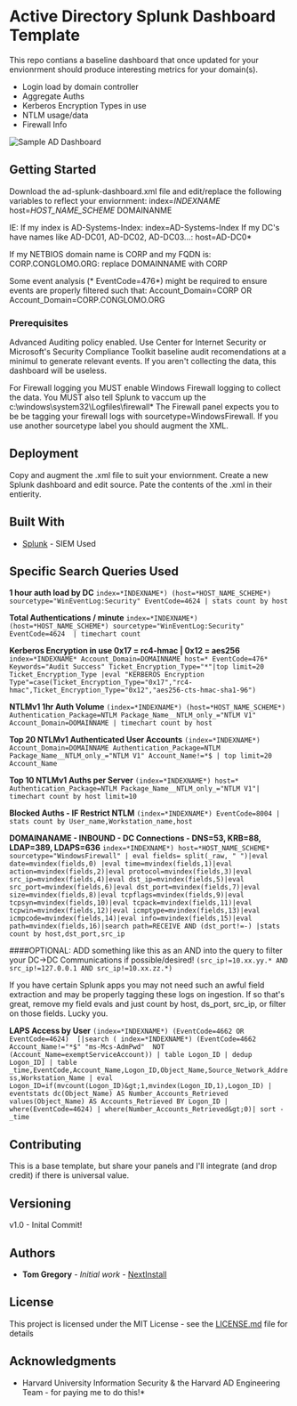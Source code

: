 # Active Directory Splunk Dashboard Template
This repo contians a baseline dashboard that once updated for your envionrment should produce interesting metrics for your domain(s).
* Login load by domain controller
* Aggregate Auths
* Kerberos Encryption Types in use
* NTLM usage/data
* Firewall Info

![Sample AD Dashboard](https://github.com/nextinstall/splunk-dashboards/blob/master/ADSampleDashboard.png)

## Getting Started
Download the ad-splunk-dashboard.xml file and edit/replace the following variables to reflect your enviornment:
index=*INDEXNAME*
host=*HOST_NAME_SCHEME*
DOMAINANME

IE:
If my index is AD-Systems-Index:
    index=AD-Systems-Index
If my DC's have names like AD-DC01, AD-DC02, AD-DC03...:
host=AD-DC0*

If my NETBIOS domain name is CORP and my FQDN is: CORP.CONGLOMO.ORG:
replace DOMAINNAME with CORP

Some event analysis (* EventCode=476*) might be required to ensure events are properly filtered such that: 
Account_Domain=CORP
OR
Account_Domain=CORP.CONGLOMO.ORG


### Prerequisites
Advanced Auditing policy enabled. Use Center for Internet Security or Microsoft's Security Compliance Toolkit baseline audit recomendations at a minimul to generate relevant events.
If you aren't collecting the data, this dashboard will be useless.

For Firewall logging you MUST enable Windows Firewall logging to collect the data. You MUST also tell Splunk to vaccum up the c:\windows\system32\Logfiles\firewall\*
The Firewall panel expects you to be be tagging your firewall logs with sourcetype=WindowsFirewall.  If you use another sourcetype label you should augment the XML.

## Deployment
Copy and augment the .xml file to suit your enviornment. Create a new Splunk dashboard and edit source.
Pate the contents of the .xml in their entierity. 


## Built With
* [Splunk](http://www.splunk.com) - SIEM Used

## Specific Search Queries Used
**1 hour auth load by DC**
```index=*INDEXNAME*) (host=*HOST_NAME_SCHEME*) sourcetype="WinEventLog:Security" EventCode=4624 | stats count by host```

**Total Authentications / minute**
```index=*INDEXNAME*) (host=*HOST_NAME_SCHEME*) sourcetype="WinEventLog:Security" EventCode=4624  | timechart count```

**Kerberos Encryption in use 0x17 = rc4-hmac | 0x12 = aes256**
```index=*INDEXNAME* Account_Domain=DOMAINNAME host=* EventCode=476* Keywords="Audit Success" Ticket_Encryption_Type="*"|top limit=20 Ticket_Encryption_Type |eval "KERBEROS Encryption Type"=case(Ticket_Encryption_Type="0x17","rc4-hmac",Ticket_Encryption_Type="0x12","aes256-cts-hmac-sha1-96")```

**NTLMv1 1hr Auth Volume**
```(index=*INDEXNAME*) (host=*HOST_NAME_SCHEME*) Authentication_Package=NTLM Package_Name__NTLM_only_="NTLM V1" Account_Domain=DOMAINNAME | timechart count by host```

**Top 20 NTLMv1 Authenticated User Accounts**
```(index=*INDEXNAME*) Account_Domain=DOMAINNAME Authentication_Package=NTLM Package_Name__NTLM_only_="NTLM V1" Account_Name!=*$ | top limit=20 Account_Name```

**Top 10 NTLMv1 Auths per Server**
```(index=*INDEXNAME*) host=* Authentication_Package=NTLM Package_Name__NTLM_only_="NTLM V1"| timechart count by host limit=10```

**Blocked Auths - IF Restrict NTLM**
```(index=*INDEXNAME*) EventCode=8004 | stats count by User_name,Workstation_name,host```


**DOMAINANAME - INBOUND - DC Connections - DNS=53, KRB=88, LDAP=389, LDAPS=636**
```index=*INDEXNAME*) host=*HOST_NAME_SCHEME* sourcetype="WindowsFirewall" | eval fields= split(_raw, " ")|eval date=mvindex(fields,0) |eval time=mvindex(fields,1)|eval action=mvindex(fields,2)|eval protocol=mvindex(fields,3)|eval src_ip=mvindex(fields,4)|eval dst_ip=mvindex(fields,5)|eval src_port=mvindex(fields,6)|eval dst_port=mvindex(fields,7)|eval size=mvindex(fields,8)|eval tcpflags=mvindex(fields,9)|eval tcpsyn=mvindex(fields,10)|eval tcpack=mvindex(fields,11)|eval tcpwin=mvindex(fields,12)|eval icmptype=mvindex(fields,13)|eval icmpcode=mvindex(fields,14)|eval info=mvindex(fields,15)|eval path=mvindex(fields,16)|search path=RECEIVE AND (dst_port!=-) |stats count by host,dst_port,src_ip```

####OPTIONAL:
ADD something like this as an AND into the query to filter your DC->DC Communications if possible/desired!
```(src_ip!=10.xx.yy.* AND src_ip!=127.0.0.1 AND src_ip!=10.xx.zz.*)```

If you have certain Splunk apps you may not need such an awful field extraction and may be properly tagging these logs on ingestion. If so that's great, remove my field evals and just count by host, ds_port, src_ip, or filter on those fields. Lucky you.

**LAPS Access by User**
```(index=*INDEXNAME*) (EventCode=4662 OR EventCode=4624)  [|search ( index=*INDEXNAME*) (EventCode=4662 Account_Name!="*$" "ms-Mcs-AdmPwd"  NOT (Account_Name=exemptServiceAccount)) | table Logon_ID | dedup Logon_ID] | table _time,EventCode,Account_Name,Logon_ID,Object_Name,Source_Network_Address,Workstation_Name | eval Logon_ID=if(mvcount(Logon_ID)&gt;1,mvindex(Logon_ID,1),Logon_ID) | eventstats dc(Object_Name) AS Number_Accounts_Retrieved values(Object_Name) AS Accounts_Retrieved BY Logon_ID | where(EventCode=4624) | where(Number_Accounts_Retrieved&gt;0)| sort -_time```
          

## Contributing
This is a base template, but share your panels and I'll integrate (and drop credit) if there is universal value. 

## Versioning
v1.0 - Inital Commit!

## Authors

* **Tom Gregory** - *Initial work* - [NextInstall](https://github.com/NextInstall)

## License

This project is licensed under the MIT License - see the [LICENSE.md](LICENSE.md) file for details

## Acknowledgments
* Harvard University Information Security & the Harvard AD Engineering Team - for paying me to do this!*